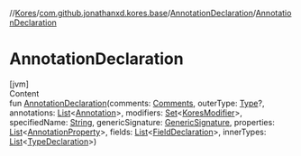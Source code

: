 //[Kores](../../index.md)/[com.github.jonathanxd.kores.base](../index.md)/[AnnotationDeclaration](index.md)/[AnnotationDeclaration](-annotation-declaration.md)



# AnnotationDeclaration  
[jvm]  
Content  
fun [AnnotationDeclaration](-annotation-declaration.md)(comments: [Comments](../../com.github.jonathanxd.kores.base.comment/-comments/index.md), outerType: [Type](https://docs.oracle.com/javase/8/docs/api/java/lang/reflect/Type.html)?, annotations: [List](https://kotlinlang.org/api/latest/jvm/stdlib/kotlin.collections/-list/index.html)<[Annotation](../-annotation/index.md)>, modifiers: [Set](https://kotlinlang.org/api/latest/jvm/stdlib/kotlin.collections/-set/index.html)<[KoresModifier](../-kores-modifier/index.md)>, specifiedName: [String](https://kotlinlang.org/api/latest/jvm/stdlib/kotlin/-string/index.html), genericSignature: [GenericSignature](../../com.github.jonathanxd.kores.generic/-generic-signature/index.md), properties: [List](https://kotlinlang.org/api/latest/jvm/stdlib/kotlin.collections/-list/index.html)<[AnnotationProperty](../-annotation-property/index.md)>, fields: [List](https://kotlinlang.org/api/latest/jvm/stdlib/kotlin.collections/-list/index.html)<[FieldDeclaration](../-field-declaration/index.md)>, innerTypes: [List](https://kotlinlang.org/api/latest/jvm/stdlib/kotlin.collections/-list/index.html)<[TypeDeclaration](../-type-declaration/index.md)>)  




